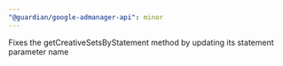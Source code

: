 ```yaml
---
"@guardian/google-admanager-api": minor
---
```


Fixes the getCreativeSetsByStatement method by updating its statement parameter name
